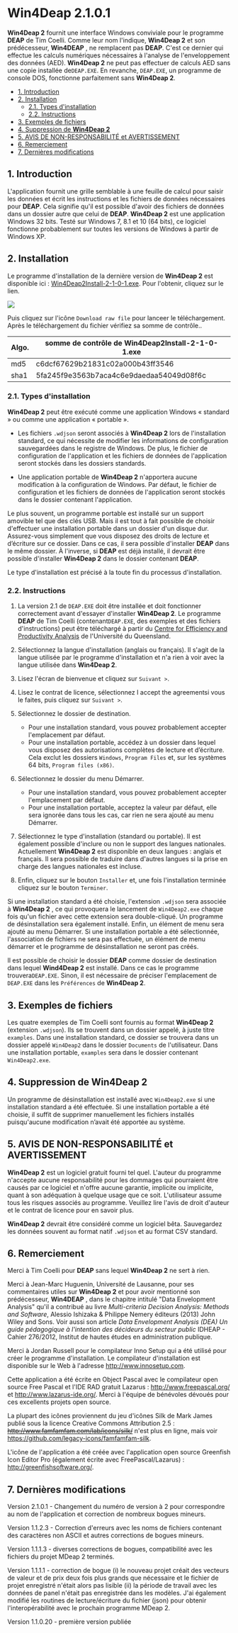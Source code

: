 # **Win4Deap 2**.1.0.1

**Win4Deap 2** fournit une interface Windows conviviale pour le programme **DEAP** de Tim Coelli. Comme leur nom l'indique, **Win4Deap 2** et son prédécesseur, **Win4DEAP** , ne remplacent pas **DEAP**. C'est ce dernier qui effectue les calculs numériques nécessaires à l'analyse de l'enveloppement des données (AED). **Win4Deap 2** ne peut pas effectuer de calculs AED sans une copie installée de`DEAP.EXE`. En revanche, `DEAP.EXE`, un programme de console DOS, fonctionne parfaitement sans **Win4Deap 2**.

<!-- TOC -->

- [1. Introduction](#1-introduction)
- [2. Installation](#2-installation)
  - [2.1. Types d'installation](#21-types-dinstallation)
  - [2.2. Instructions](#22-instructions)
- [3. Exemples de fichiers](#3-exemples-de-fichiers)
- [4. Suppression de **Win4Deap 2**](#4-suppression-de-win4deap 2)
- [5. AVIS DE NON-RESPONSABILITÉ et AVERTISSEMENT](#5-avis-de-non-responsabilité-et-avertissement)
- [6. Remerciement](#6-remerciement)
- [7. Dernières modifications](#7-dernières-modifications)

<!-- /TOC -->

## 1. Introduction
L'application fournit une grille semblable à une feuille de calcul pour saisir les données et écrit les instructions et les fichiers de données nécessaires pour **DEAP**. Cela signifie qu'il est possible d'avoir des fichiers de données dans un dossier autre que celui de **DEAP**. **Win4Deap 2** est une application Windows 32 bits. Testé sur Windows 7, 8.1 et 10 (64 bits), ce logiciel fonctionne probablement sur toutes les versions de Windows à partir de Windows XP.

## 2. Installation
Le programme d'installation de la dernière version de **Win4Deap 2** est disponible ici : [Win4Deap2Install-2-1-0-1.exe](Win4Deap2Install-2-1-0-1.exe). Pour l'obtenir, cliquez sur le lien.

![](../img/download_installer.png)

Puis cliquez sur l'icône `Download raw file` pour lanceer le téléchargement. Après le téléchargement du fichier vérifiez sa somme de contrôle.. 

| Algo.   | somme de contrôle de Win4Deap2Install-2-1-0-1.exe |
|---   |--- |
| md5  | c6dcf67629b21831c02a000b43ff3546 |
| sha1 | 5fa245f9e3563b7aca4c6e9daedaa54049d08f6c |

### 2.1. Types d'installation
**Win4Deap 2** peut être exécuté comme une application Windows « standard » ou comme une application « portable ».

- Les fichiers `.wdjson` seront associés à  **Win4Deap 2** lors de l'installation standard, ce qui nécessite de modifier les informations de configuration sauvegardées dans le registre de Windows. De plus, le fichier de configuration de l'application et les fichiers de données de l'application seront stockés dans les dossiers standards.

- Une application portable de **Win4Deap 2** n'apportera aucune modification à la configuration de Windows. Par défaut, le fichier de configuration et les fichiers de données de l'application seront stockés dans le dossier contenant l'application.

Le plus souvent, un programme portable est installé sur un support amovible tel que des clés USB. Mais il est tout à fait possible de choisir d'effectuer une installation portable dans un dossier d'un disque dur. Assurez-vous simplement que vous disposez des droits de lecture et d’écriture sur ce dossier. Dans ce cas, il sera possible d'installer **DEAP** dans le même dossier. À l'inverse, si **DEAP** est déjà installé, il devrait être possible d'installer **Win4Deap 2** dans le dossier contenant **DEAP**.

Le type d'installation est précisé à la toute fin du processus d'installation.

### 2.2. Instructions

1. La version 2.1 de `DEAP.EXE` doit être installée et doit fonctionner correctement avant d'essayer d'installer **Win4Deap 2**. Le programme **DEAP** de Tim Coelli (contenant`DEAP.EXE`, des exemples et des fichiers d'instructions) peut être téléchargé à partir du [Centre for Efficiency and Productivity Analysis](https://economics.uq.edu.au/cepa/software) de l'Université du Queensland.

1. Sélectionnez la langue d'installation (anglais ou français). Il s'agit de la langue utilisée par le programme d'installation et n'a rien à voir avec la langue utilisée dans **Win4Deap 2**.

1. Lisez l'écran de bienvenue et cliquez sur `Suivant >`.

1. Lisez le contrat de licence, sélectionnez I accept the agreementsi vous le faites, puis cliquez sur `Suivant >`.

1. Sélectionnez le dossier de destination.
   - Pour une installation standard, vous pouvez probablement accepter l'emplacement par défaut.
   - Pour une installation portable, accédez à un dossier dans lequel vous disposez des autorisations complètes de lecture et d’écriture. Cela exclut les dossiers `Windows`, `Program Files` et, sur les systèmes 64 bits, `Program files (x86)`.

1. Sélectionnez le dossier du menu Démarrer.
   - Pour une installation standard, vous pouvez probablement accepter l'emplacement par défaut.
   - Pour une installation portable, acceptez la valeur par défaut, elle sera ignorée dans tous les cas, car rien ne sera ajouté au menu Démarrer.

1. Sélectionnez le type d'installation (standard ou portable). Il est également possible d'inclure ou non le support des langues nationales. Actuellement **Win4Deap 2** est disponible en deux langues : anglais et français. Il sera possible de traduire dans d'autres langues si la prise en charge des langues nationales est incluse.

1. Enfin, cliquez sur le bouton `Installer` et, une fois l'installation terminée cliquez sur le bouton `Terminer`.

Si une installation standard a été choisie, l'extension `.wdjson` sera associée à **Win4Deap 2** , ce qui provoquera le lancement de `Win4Deap2.exe` chaque fois qu'un fichier avec cette extension sera double-cliqué. Un programme de désinstallation sera également installé. Enfin, un élément de menu sera ajouté au menu Démarrer. Si une installation portable a été sélectionnée, l'association de fichiers ne sera pas effectuée, un élément de menu démarrer et le programme de désinstallation ne seront pas créés.

Il est possible de choisir le dossier **DEAP** comme dossier de destination dans lequel **Wind4Deap 2** est installé. Dans ce cas le programme trouvera`DEAP.EXE`. Sinon, il est nécessaire de préciser l'emplacement de `DEAP.EXE` dans les `Préférences` de **Win4Deap 2**.

## 3. Exemples de fichiers

Les quatre exemples de Tim Coelli sont fournis au format **Win4Deap 2** (extension `.wdjson`). Ils se trouvent dans un dossier appelé, à juste titre `examples`. Dans une installation standard, ce dossier se trouvera dans un dossier appelé `Win4Deap2` dans le dossier `Documents` de l'utilisateur. Dans une installation portable, `examples` sera dans le dossier contenant `Win4Deap2.exe`.

## 4. Suppression de **Win4Deap 2**

Un programme de désinstallation est installé avec `Win4Deap2.exe` si une installation standard a été effectuée. Si une installation portable a été choisie, il suffit de supprimer manuellement les fichiers installés puisqu'aucune modification n’avait été apportée au système.

## 5. AVIS DE NON-RESPONSABILITÉ et AVERTISSEMENT

**Win4Deap 2** est un logiciel gratuit fourni tel quel. L'auteur du programme n'accepte aucune responsabilité pour les dommages qui pourraient être causés par ce logiciel et n'offre aucune garantie, implicite ou implicite, quant à son adéquation à quelque usage que ce soit. L'utilisateur assume tous les risques associés au programme. Veuillez lire l'avis de droit d'auteur et le contrat de licence pour en savoir plus.

**Win4Deap 2** devrait être considéré comme un logiciel bêta. Sauvegardez les données souvent au format natif `.wdjson` et au format CSV standard.

## 6. Remerciement
Merci à Tim Coelli pour **DEAP** sans lequel **Win4Deap 2** ne sert à rien.

Merci à Jean-Marc Huguenin, Université de Lausanne, pour ses commentaires utiles sur **Win4Deap 2** et pour avoir mentionné son prédécesseur, **Win4DEAP** , dans le chapitre intitulé "Data Envelopment Analysis" qu'il a contribué au livre *Multi-criteria Decision Analysis: Methods and Software*, Alessio Ishizaka & Philippe Nemery éditeurs (2013) John Wiley and Sons. Voir aussi son article *Data Envelopment Analysis (DEA) Un guide pédagogique à l'intention des décideurs du secteur public* IDHEAP - Cahier 276/2012, Institut de hautes études en administration publique.

Merci à Jordan Russell pour le compilateur Inno Setup qui a été utilisé pour créer le programme d'installation. Le compilateur d'installation est disponible sur le Web à l'adresse http://www.innosetup.com.

Cette application a été écrite en Object Pascal avec le compilateur open source Free Pascal et l'IDE RAD gratuit Lazarus : http://www.freepascal.org/ et http://www.lazarus-ide.org/. Merci à l'équipe de bénévoles dévoués pour ces excellents projets open source.

La plupart des icônes proviennent du jeu d'icônes Silk de Mark James publié sous la licence Creative Commons Attribution 2.5 : ~~http://www.famfamfam.com/lab/icons/silk/~~ n'est plus en ligne, mais voir https://github.com/legacy-icons/famfamfam-silk.

L'icône de l'application a été créée avec l'application open source Greenfish Icon Editor Pro (également écrite avec FreePascal/Lazarus) : http://greenfishsoftware.org/.

## 7. Dernières modifications
Version 2.1.0.1 - Changement du numéro de version à 2 pour correspondre au nom de l'application et correction de nombreux bogues mineurs.

Version 1.1.2.3 - Correction d'erreurs avec les noms de fichiers contenant des caractères non ASCII et autres corrections de bogues mineurs.

Version 1.1.1.3 - diverses corrections de bogues, compatibilité avec les fichiers du projet MDeap 2 terminés.

Version 1.1.1.1 - correction de bogue (i) le nouveau projet créait des vecteurs de valeur et de prix deux fois plus grands que nécessaire et le fichier de projet enregistré n'était alors pas lisible (ii) la période de travail avec les données de panel n'était pas enregistrée dans les modèles. J'ai également modifié les routines de lecture/écriture du fichier (json) pour obtenir l'interopérabilité avec le prochain programme MDeap 2.

Version 1.1.0.20 - première version publiée
